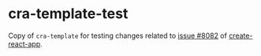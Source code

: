 # cra-template-test

Copy of `cra-template` for testing changes related to [issue #8082](https://github.com/facebook/create-react-app/issues/8082) of [create-react-app](https://github.com/facebook/create-react-app).